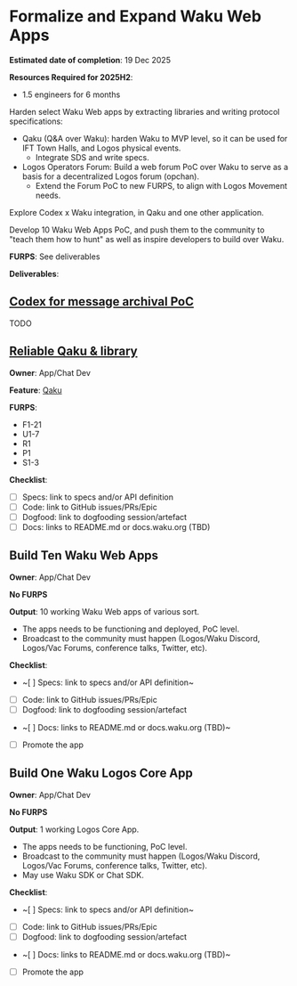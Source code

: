 # Formalize and Expand Waku Web Apps

**Estimated date of completion**: 19 Dec 2025

**Resources Required for 2025H2**:
- 1.5 engineers for 6 months

Harden select Waku Web apps by extracting libraries and writing protocol specifications:

- Qaku (Q&A over Waku): harden Waku to MVP level, so it can be used for IFT Town Halls, and Logos physical events.
  - Integrate SDS and write specs. 
- Logos Operators Forum: Build a web forum PoC over Waku to serve as a basis for a decentralized Logos forum (opchan).
  - Extend the Forum PoC to new FURPS, to align with Logos Movement needs.

Explore Codex x Waku integration, in Qaku and one other application.

Develop 10 Waku Web Apps PoC, and push them to the community to "teach them how to hunt" as well as inspire developers
to build over Waku.

**FURPS**: See deliverables

**Deliverables**:  

## [Codex for message archival PoC](https://github.com/waku-org/pm/issues/293)

TODO

## [Reliable Qaku & library](https://github.com/waku-org/pm/issues/287)

**Owner**: App/Chat Dev 

**Feature**: [Qaku](/FURPS/application/qaku.md)

**FURPS**:
- F1-21
- U1-7
- R1
- P1
- S1-3

**Checklist**:
- [ ] Specs: link to specs and/or API definition
- [ ] Code: link to GitHub issues/PRs/Epic
- [ ] Dogfood: link to dogfooding session/artefact
- [ ] Docs: links to README.md or docs.waku.org (TBD)

## Build Ten Waku Web Apps

**Owner**: App/Chat Dev

**No FURPS**

**Output**: 10 working Waku Web apps of various sort.

- The apps needs to be functioning and deployed, PoC level.
- Broadcast to the community must happen (Logos/Waku Discord, Logos/Vac Forums, conference talks, Twitter, etc). 

**Checklist**:
- ~[ ] Specs: link to specs and/or API definition~
- [ ] Code: link to GitHub issues/PRs/Epic
- [ ] Dogfood: link to dogfooding session/artefact
- ~[ ] Docs: links to README.md or docs.waku.org (TBD)~
- [ ] Promote the app

## Build One Waku Logos Core App

**Owner**: App/Chat Dev

**No FURPS**

**Output**: 1 working Logos Core App.

- The apps needs to be functioning, PoC level.
- Broadcast to the community must happen (Logos/Waku Discord, Logos/Vac Forums, conference talks, Twitter, etc).
- May use Waku SDK or Chat SDK.

**Checklist**:
- ~[ ] Specs: link to specs and/or API definition~
- [ ] Code: link to GitHub issues/PRs/Epic
- [ ] Dogfood: link to dogfooding session/artefact
- ~[ ] Docs: links to README.md or docs.waku.org (TBD)~
- [ ] Promote the app